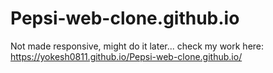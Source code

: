 # Pepsi-web-clone.github.io
Not made responsive, might do it later...
check my work here: https://yokesh0811.github.io/Pepsi-web-clone.github.io/
